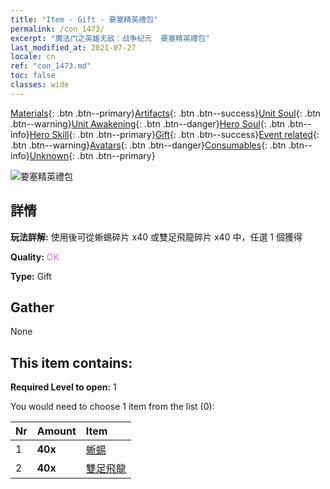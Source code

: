 ```yaml
---
title: "Item - Gift - 要塞精英禮包"
permalink: /con_1473/
excerpt: "魔法门之英雄无敌：战争纪元  要塞精英禮包"
last_modified_at: 2021-07-27
locale: cn
ref: "con_1473.md"
toc: false
classes: wide
---
```

 [Materials](/ItemsCN/){: .btn .btn--primary}[Artifacts](/ItemsCN/Artifacts/){: .btn .btn--success}[Unit Soul](/ItemsCN/UnitSoul/){: .btn .btn--warning}[Unit Awakening](/ItemsCN/UnitAwakening/){: .btn .btn--danger}[Hero Soul](/ItemsCN/HeroSoul/){: .btn .btn--info}[Hero Skill](/ItemsCN/HeroSkill/){: .btn .btn--primary}[Gift](/ItemsCN/Gift/){: .btn .btn--success}[Event related](/ItemsCN/Events/){: .btn .btn--warning}[Avatars](/ItemsCN/Avatars/){: .btn .btn--danger}[Consumables](/ItemsCN/Consumables/){: .btn .btn--info}[Unknown](/ItemsCN/Unknown/){: .btn .btn--primary}

 ![要塞精英禮包](/images/t/i_907087.png)

## 詳情
 **玩法詳解:** 使用後可從蜥蜴碎片 x40 或雙足飛龍碎片 x40 中，任選 1 個獲得

 **Quality:** <span style="color: #DA70D6">OK</span>

 **Type:** Gift

## Gather

  None

## This item contains:

 **Required Level to open:** 1

 You would need to choose 1 item from the list (0):

  | Nr | Amount |     Item    |
  |:---|:-------|:------------|
  | 1 |  **40x** | [蜥蜴](/cn/Items/unt_256/) |  | 
  | 2 |  **40x** | [雙足飛龍](/cn/Items/unt_258/) |  | 
